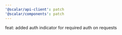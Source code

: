 ```yaml
---
'@scalar/api-client': patch
'@scalar/components': patch
---
```


feat: added auth indicator for required auth on requests
